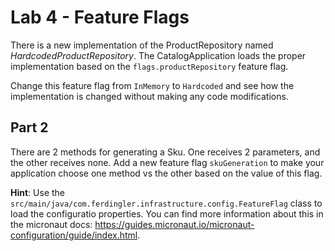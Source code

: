 # Lab 4 - Feature Flags

There is a new implementation of the ProductRepository named _HardcodedProductRepository_.
The CatalogApplication loads the proper implementation based on the `flags.productRepository` feature flag.

Change this feature flag from `InMemory` to `Hardcoded` and see how the implementation is
changed without making any code modifications.

## Part 2

There are 2 methods for generating a Sku. One receives 2 parameters, and the other receives none. 
Add a new feature flag `skuGeneration` to make your application choose one method vs
the other based on the value of this flag. 

**Hint**: Use the `src/main/java/com.ferdingler.infrastructure.config.FeatureFlag` class to load the configuratio properties. You can
find more information about this in the micronaut docs: 
https://guides.micronaut.io/micronaut-configuration/guide/index.html.  
